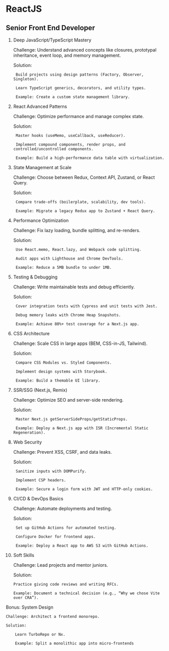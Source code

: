 # ReactJS

## Senior Front End Developer
1. Deep JavaScript/TypeScript Mastery

    Challenge: Understand advanced concepts like closures, prototypal inheritance, event loop, and memory management.

    Solution:

        Build projects using design patterns (Factory, Observer, Singleton).

        Learn TypeScript generics, decorators, and utility types.

        Example: Create a custom state management library.

2. React Advanced Patterns

   Challenge: Optimize performance and manage complex state.

   Solution:

        Master hooks (useMemo, useCallback, useReducer).

        Implement compound components, render props, and controlled/uncontrolled components.

        Example: Build a high-performance data table with virtualization.

3. State Management at Scale

   Challenge: Choose between Redux, Context API, Zustand, or React Query.

   Solution:

        Compare trade-offs (boilerplate, scalability, dev tools).

        Example: Migrate a legacy Redux app to Zustand + React Query.

4. Performance Optimization

   Challenge: Fix lazy loading, bundle splitting, and re-renders.

   Solution:

        Use React.memo, React.lazy, and Webpack code splitting.

        Audit apps with Lighthouse and Chrome DevTools.

        Example: Reduce a 5MB bundle to under 1MB.

5. Testing & Debugging

   Challenge: Write maintainable tests and debug efficiently.

   Solution:

        Cover integration tests with Cypress and unit tests with Jest.

        Debug memory leaks with Chrome Heap Snapshots.

        Example: Achieve 80%+ test coverage for a Next.js app.

6. CSS Architecture

   Challenge: Scale CSS in large apps (BEM, CSS-in-JS, Tailwind).

   Solution:

        Compare CSS Modules vs. Styled Components.

        Implement design systems with Storybook.

        Example: Build a themable UI library.

7. SSR/SSG (Next.js, Remix)

   Challenge: Optimize SEO and server-side rendering.

   Solution:

        Master Next.js getServerSideProps/getStaticProps.

        Example: Deploy a Next.js app with ISR (Incremental Static Regeneration).

8. Web Security

   Challenge: Prevent XSS, CSRF, and data leaks.

   Solution:

        Sanitize inputs with DOMPurify.

        Implement CSP headers.

        Example: Secure a login form with JWT and HTTP-only cookies.

9. CI/CD & DevOps Basics

   Challenge: Automate deployments and testing.

   Solution:

        Set up GitHub Actions for automated testing.

        Configure Docker for frontend apps.

        Example: Deploy a React app to AWS S3 with GitHub Actions.

10. Soft Skills

    Challenge: Lead projects and mentor juniors.

    Solution:

        Practice giving code reviews and writing RFCs.

        Example: Document a technical decision (e.g., “Why we chose Vite over CRA”).

Bonus: System Design

    Challenge: Architect a frontend monorepo.

    Solution:

        Learn TurboRepo or Nx.

        Example: Split a monolithic app into micro-frontends